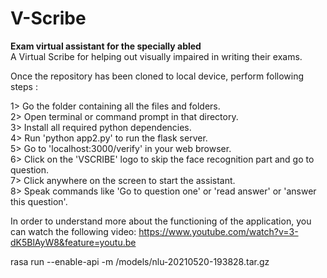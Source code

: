 # V-Scribe
<b>Exam virtual assistant for the specially abled</b><br>
A Virtual Scribe for helping out visually impaired in writing their exams.<br>

Once the repository has been cloned to local device, perform following steps :<br>

1> Go the folder containing all the files and folders.<br>
2> Open terminal or command prompt in that directory.<br>
3> Install all required python dependencies.<br>
4> Run 'python app2.py' to run the flask server.<br>
5> Go to 'localhost:3000/verify' in your web browser.<br>
6> Click on the 'VSCRIBE' logo to skip the face recognition part and go to question.<br>
7> Click anywhere on the screen to start the assistant.<br>
8> Speak commands like 'Go to question one' or 'read answer' or 'answer this question'.<br>

In order to understand more about the functioning of the application, you can watch the following video:
https://www.youtube.com/watch?v=3-dK5BlAyW8&feature=youtu.be

rasa run --enable-api -m /models/nlu-20210520-193828.tar.gz
